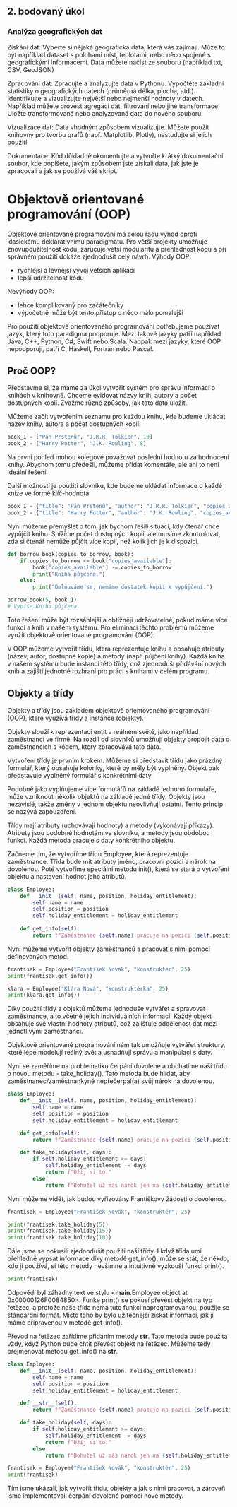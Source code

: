 ## 2. bodovaný úkol
### Analýza geografických dat

Získání dat:
Vyberte si nějaká geografická data, která vás zajímají. Může to být například dataset s polohami míst, teplotami, nebo něco spojené s geografickými informacemi. Data můžete načíst ze souboru (například txt, CSV, GeoJSON)

Zpracování dat:
Zpracujte a analyzujte data v Pythonu. Vypočtěte základní statistiky o geografických datech (průměrná délka, plocha, atd.). Identifikujte a vizualizujte největší nebo nejmenší hodnoty v datech. Například můžete provést agregaci dat, filtrování nebo jiné transformace. Uložte transformovaná nebo analyzovaná data do nového souboru.

Vizualizace dat:
Data vhodným způsobem vizualizujte. Můžete použít knihovny pro tvorbu grafů (např. Matplotlib, Plotly), nastudujte si jejich použití.

Dokumentace:
Kód důkladně okomentujte a vytvořte krátký dokumentační soubor, kde popíšete, jakým způsobem jste získali data, jak jste je zpracovali a jak se používá váš skript.


# Objektově orientované programování (OOP)
Objektové orientované programování má celou řadu výhod oproti klasickému deklarativnímu paradigmatu. Pro větší projekty umožňuje znovupoužitelnost kódu, zaručuje větší modularitu a přehlednost kódu a při správném použití dokáže zjednodušit celý návrh.
Výhody OOP:
 * rychlejší a levnější vývoj větších aplikací
 * lepší udržitelnost kódu

Nevýhody OOP:
 * lehce komplikovaný pro začátečníky
 * výpočetně může být tento přístup o něco málo pomalejší

Pro použití objektově orientovaného programování potřebujeme používat jazyk, který toto paradigma podporuje. Mezi takové jazyky patří například Java, C++, Python, C#, Swift nebo Scala. Naopak mezi jazyky, které OOP nepodporují, patří C, Haskell, Fortran nebo Pascal.

## Proč OOP?

Představme si, že máme za úkol vytvořit systém pro správu informací o knihách v knihovně. Chceme evidovat názvy knih, autory a počet dostupných kopií. Zvažme různé způsoby, jak tato data uložit.

Můžeme začít vytvořením seznamu pro každou knihu, kde budeme ukládat název knihy, autora a počet dostupných kopií.

```python
book_1 = ["Pán Prstenů", "J.R.R. Tolkien", 10]
book_2 = ["Harry Potter", "J.K. Rowling", 8]
```

Na první pohled mohou kolegové považovat poslední hodnotu za hodnocení knihy. Abychom tomu předešli, můžeme přidat komentáře, ale ani to není ideální řešení.

Další možností je použití slovníku, kde budeme ukládat informace o každé knize ve formě klíč-hodnota.

```python
book_1 = {"title": "Pán Prstenů", "author": "J.R.R. Tolkien", "copies_available": 10}
book_2 = {"title": "Harry Potter", "author": "J.K. Rowling", "copies_available": 8}
```

Nyní můžeme přemýšlet o tom, jak bychom řešili situaci, kdy čtenář chce vypůjčit knihu. Snížíme počet dostupných kopií, ale musíme zkontrolovat, zda si čtenář nemůže půjčit více kopií, než kolik jich je k dispozici.

```python
def borrow_book(copies_to_borrow, book):
    if copies_to_borrow <= book["copies_available"]:
        book["copies_available"] -= copies_to_borrow
        print("Kniha půjčena.")
    else:
        print("Omlouváme se, nemáme dostatek kopií k vypůjčení.")

borrow_book(5, book_1)
# Vypíše Kniha půjčena.

```

Toto řešení může být rozsáhlejší a obtížněji udržovatelné, pokud máme více funkcí a knih v našem systému. Pro eliminaci těchto problémů můžeme využít objektově orientované programování (OOP).

V OOP můžeme vytvořit třídu, která reprezentuje knihu a obsahuje atributy (název, autor, dostupné kopie) a metody (např. půjčení knihy). Každá kniha v našem systému bude instancí této třídy, což zjednoduší přidávání nových knih a zajiští jednotné rozhraní pro práci s knihami v celém programu.


## Objekty a třídy
Objekty a třídy jsou základem objektově orientovaného programování (OOP), které využívá třídy a instance (objekty).

Objekty slouží k reprezentaci entit v reálném světě, jako například zaměstnanci ve firmě. Na rozdíl od slovníků umožňují objekty propojit data o zaměstnancích s kódem, který zpracovává tato data.

Vytvoření třídy je prvním krokem. Můžeme si představit třídu jako prázdný formulář, který obsahuje kolonky, které by měly být vyplněny. Objekt pak představuje vyplněný formulář s konkrétními daty.

Podobně jako vyplňujeme více formulářů na základě jednoho formuláře, může vzniknout několik objektů na základě jedné třídy. Objekty jsou nezávislé, takže změny v jednom objektu neovlivňují ostatní. Tento princip se nazývá zapouzdření.

Třídy mají atributy (uchovávají hodnoty) a metody (vykonávají příkazy). Atributy jsou podobné hodnotám ve slovníku, a metody jsou obdobou funkcí. Každá metoda pracuje s daty konkrétního objektu.

Začneme tím, že vytvoříme třídu Employee, která reprezentuje zaměstnance. Třída bude mít atributy jméno, pracovní pozici a nárok na dovolenou. Poté vytvoříme speciální metodu init(), která se stará o vytvoření objektu a nastavení hodnot jeho atributů.

```python
class Employee:
    def __init__(self, name, position, holiday_entitlement):
        self.name = name
        self.position = position
        self.holiday_entitlement = holiday_entitlement
    
    def get_info(self):
        return f"Zaměstnanec {self.name} pracuje na pozici {self.position}."
```

Nyní můžeme vytvořit objekty zaměstnanců a pracovat s nimi pomocí definovaných metod.

```python
frantisek = Employee("František Novák", "konstruktér", 25)
print(frantisek.get_info())

klara = Employee("Klára Nová", "konstruktérka", 25)
print(klara.get_info())
```

Díky použití třídy a objektů můžeme jednoduše vytvářet a spravovat zaměstnance, a to včetně jejich individuálních informací. Každý objekt obsahuje své vlastní hodnoty atributů, což zajišťuje oddělenost dat mezi jednotlivými zaměstnanci.

Objektově orientované programování nám tak umožňuje vytvářet struktury, které lépe modelují reálný svět a usnadňují správu a manipulaci s daty.

Nyní se zaměříme na problematiku čerpání dovolené a  obohatíme naši třídu o novou metodu - take_holiday(). Tato metoda bude hlídat, aby zaměstnanec/zaměstnankyně nepřečerpal(a) svůj nárok na dovolenou.

```python
class Employee:
    def __init__(self, name, position, holiday_entitlement):
        self.name = name
        self.position = position
        self.holiday_entitlement = holiday_entitlement

    def get_info(self):
        return f"Zaměstnanec {self.name} pracuje na pozici {self.position}."

    def take_holiday(self, days):
        if self.holiday_entitlement >= days:
            self.holiday_entitlement -= days
            return f"Užij si to."
        else:
            return f"Bohužel už máš nárok jen na {self.holiday_entitlement} dní."
```

Nyní můžeme vidět, jak budou vyřizovány Františkovy žádosti o dovolenou.

```python
frantisek = Employee("František Novák", "konstruktér", 25)

print(frantisek.take_holiday(5))
print(frantisek.take_holiday(15))
print(frantisek.take_holiday(10))
```

Dále jsme se pokusili zjednodušit použití naší třídy. I když třída umí přehledně vypsat informace díky metodě get_info(), může se stát, že někdo, kdo ji používá, si této metody nevšimne a intuitivně vyzkouší funkci print().

```python
print(frantisek)
```

Odpovědí byl záhadný text ve stylu <__main__.Employee object at 0x00000126F0084850>. Funke print() se pokusí převést objekt na typ řetězec, a protože naše třída nemá tuto funkci naprogramovanou, použije se standardní formát. Místo toho by bylo užitečnější získat informaci, jak ji máme připravenou v metodě get_info().

Převod na řetězec zařídíme přidáním metody __str__. Tato metoda bude použita vždy, když Python bude chtít převést objekt na řetězec. Můžeme tedy přejmenovat metodu get_info() na __str__.

```python
class Employee:
    def __init__(self, name, position, holiday_entitlement):
        self.name = name
        self.position = position
        self.holiday_entitlement = holiday_entitlement

    def __str__(self):
        return f"Zaměstnanec {self.name} pracuje na pozici {self.position}."

    def take_holiday(self, days):
        if self.holiday_entitlement >= days:
            self.holiday_entitlement -= days
            return f"Užij si to."
        else:
            return f"Bohužel už máš nárok jen na {self.holiday_entitlement} dní."

frantisek = Employee("František Novák", "konstruktér", 25)
print(frantisek)
```

Tím jsme ukázali, jak vytvořit třídu, objekty a jak s nimi pracovat, a zároveň jsme implementovali čerpání dovolené pomocí nové metody.


